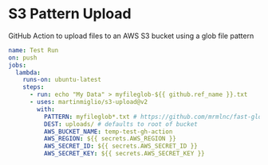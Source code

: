 # S3 Pattern Upload

GitHub Action to upload files to an AWS S3 bucket using a glob file pattern

```yml
name: Test Run
on: push
jobs:
  lambda:
    runs-on: ubuntu-latest
    steps:
      - run: echo "My Data" > myfileglob-${{ github.ref_name }}.txt
      - uses: martinmiglio/s3-upload@v2
        with:
          PATTERN: myfileglob*.txt # https://github.com/mrmlnc/fast-glob#pattern-syntax
          DEST: uploads/ # defaults to root of bucket
          AWS_BUCKET_NAME: temp-test-gh-action
          AWS_REGION: ${{ secrets.AWS_REGION }}
          AWS_SECRET_ID: ${{ secrets.AWS_SECRET_ID }}
          AWS_SECRET_KEY: ${{ secrets.AWS_SECRET_KEY }}
```
